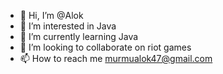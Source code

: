 - 👋 Hi, I’m @Alok
- 👀 I’m interested in Java
- 🌱 I’m currently learning Java
- 💞️ I’m looking to collaborate on riot games
- 📫 How to reach me murmualok47@gmail.com

<!---
BABA010101/BABA010101 is a ✨ special ✨ repository because its `README.md` (this file) appears on your GitHub profile.
You can click the Preview link to take a look at your changes.
--->
